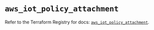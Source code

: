 # `aws_iot_policy_attachment`

Refer to the Terraform Registry for docs: [`aws_iot_policy_attachment`](https://registry.terraform.io/providers/hashicorp/aws/6.11.0/docs/resources/iot_policy_attachment).
